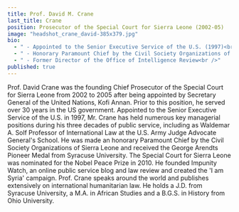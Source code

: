 ```yaml
---
title: Prof. David M. Crane
last_title: Crane
position: Prosecutor of the Special Court for Sierra Leone (2002-05)
image: "headshot_crane_david-385x379.jpg"
bio: 
  - " - Appointed to the Senior Executive Service of the U.S. (1997)<br />"
  - " - Honorary Paramount Chief by the Civil Society Organizations of Sierra Leone<br />"
  - " - Former Director of the Office of Intelligence Review<br />"
published: true
---
```


Prof. David Crane was the founding Chief Prosecutor of the Special Court for Sierra Leone from 2002 to 2005 after being appointed by Secretary General of the United Nations, Kofi Annan. Prior to this position, he served over 30 years in the US government. Appointed to the Senior Executive Service of the U.S. in 1997, Mr. Crane has held numerous key managerial positions during his three decades of public service, including as Waldemar A. Solf Professor of International Law at the U.S. Army Judge Advocate General's School. He was made an honorary Paramount Chief by the Civil Society Organizations of Sierra Leone and received the George Arendts Pioneer Medal from Syracuse University. The Special Court for Sierra Leone was nominated for the Nobel Peace Prize in 2010. He founded Impunity Watch, an online public service blog and law review and created the 'I am Syria' campaign. Prof. Crane speaks around the world and publishes extensively on international humanitarian law. He holds a J.D. from Syracuse University, a M.A. in African Studies and a B.G.S. in History from Ohio University.
